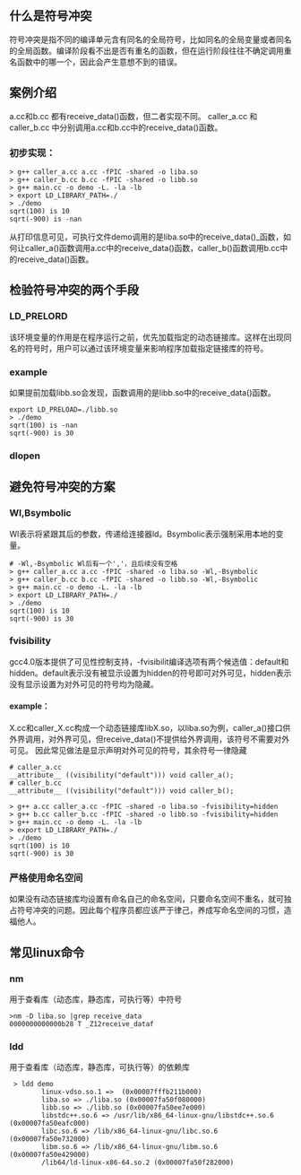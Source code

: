 ## 什么是符号冲突
符号冲突是指不同的编译单元含有同名的全局符号，比如同名的全局变量或者同名的全局函数。编译阶段看不出是否有重名的函数，但在运行阶段往往不确定调用重名函数中的哪一个，因此会产生意想不到的错误。

## 案例介绍
a.cc和b.cc 都有receive_data()函数，但二者实现不同。
caller_a.cc 和 caller_b.cc 中分别调用a.cc和b.cc中的receive_data()函数。

### 初步实现：
```
> g++ caller_a.cc a.cc -fPIC -shared -o liba.so
> g++ caller_b.cc b.cc -fPIC -shared -o libb.so
> g++ main.cc -o demo -L. -la -lb
> export LD_LIBRARY_PATH=./
> ./demo
sqrt(100) is 10
sqrt(-900) is -nan
```
从打印信息可见，可执行文件demo调用的是liba.so中的receive_data()_函数，如何让caller_a()函数调用a.cc中的receive_data()函数，caller_b()函数调用b.cc中的receive_data()函数。


## 检验符号冲突的两个手段
### LD_PRELORD
该环境变量的作用是在程序运行之前，优先加载指定的动态链接库。这样在出现同名的符号时，用户可以通过该环境变量来影响程序加载指定链接库的符号。

### example
如果提前加载libb.so会发现，函数调用的是libb.so中的receive_data()函数。
```
export LD_PRELOAD=./libb.so
> ./demo
sqrt(100) is -nan
sqrt(-900) is 30
```

### dlopen

## 避免符号冲突的方案
### Wl,Bsymbolic
Wl表示将紧跟其后的参数，传递给连接器ld。Bsymbolic表示强制采用本地的变量。
```
# -Wl,-Bsymbolic Wl后有一个','，且后续没有空格
> g++ caller_a.cc a.cc -fPIC -shared -o liba.so -Wl,-Bsymbolic
> g++ caller_b.cc b.cc -fPIC -shared -o libb.so -Wl,-Bsymbolic
> g++ main.cc -o demo -L. -la -lb
> export LD_LIBRARY_PATH=./
> ./demo
sqrt(100) is 10
sqrt(-900) is 30
```


### fvisibility
gcc4.0版本提供了可见性控制支持，-fvisibilit编译选项有两个候选值：default和hidden。default表示没有被显示设置为hidden的符号即可对外可见，hidden表示没有显示设置为对外可见的符号均为隐藏。

#### example：
X.cc和caller_X.cc构成一个动态链接库libX.so，以liba.so为例，caller_a()接口供外界调用，对外界可见，但receive_data()不提供给外界调用，该符号不需要对外可见。
因此常见做法是显示声明对外可见的符号，其余符号一律隐藏
```
# caller_a.cc
__attribute__ ((visibility("default"))) void caller_a();
# caller_b.cc
__attribute__ ((visibility("default"))) void caller_b();

> g++ a.cc caller_a.cc -fPIC -shared -o liba.so -fvisibility=hidden
> g++ b.cc caller_b.cc -fPIC -shared -o libb.so -fvisibility=hidden
> g++ main.cc -o demo -L. -la -lb
> export LD_LIBRARY_PATH=./
> ./demo
sqrt(100) is 10
sqrt(-900) is 30
```


### 严格使用命名空间
如果没有动态链接库均设置有命名自己的命名空间，只要命名空间不重名，就可独占符号冲突的问题。因此每个程序员都应该严于律己，养成写命名空间的习惯，造福他人。


## 常见linux命令
### nm 
用于查看库（动态库，静态库，可执行等）中符号
```
>nm -D liba.so |grep receive_data
0000000000000b28 T _Z12receive_dataf
```

### ldd 
用于查看库（动态库，静态库，可执行等）的依赖库
```
 > ldd demo 
        linux-vdso.so.1 =>  (0x00007fffb211b000)
        liba.so => ./liba.so (0x00007fa50f080000)
        libb.so => ./libb.so (0x00007fa50ee7e000)
        libstdc++.so.6 => /usr/lib/x86_64-linux-gnu/libstdc++.so.6 (0x00007fa50eafc000)
        libc.so.6 => /lib/x86_64-linux-gnu/libc.so.6 (0x00007fa50e732000)
        libm.so.6 => /lib/x86_64-linux-gnu/libm.so.6 (0x00007fa50e429000)
        /lib64/ld-linux-x86-64.so.2 (0x00007fa50f282000)
```
